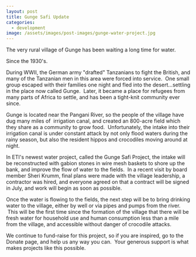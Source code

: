 ```yaml
---
layout: post
title: Gunge Safi Update
categories:
  - development
image: /assets/images/post-images/gunge-water-project.jpg
---
```


The very rural village of Gunge has been waiting a long time for water.

Since the 1930's.

During WWII, the German army "drafted" Tanzanians to fight the British, and many of the Tanzanian men in this area were forced into service.  One small group escaped with their families one night and fled into the desert…settling in the place now called Gunge.  Later, it became a place for refugees from many parts of Africa to settle, and has been a tight-knit community ever since.

Gunge is located near the Pangani River, so the people of the village have dug many miles of  irrigation canal, and created an 800-acre field which they share as a community to grow food.  Unfortunately, the intake into their irrigation canal is under constant attack by not only flood waters during the rainy season, but also the resident hippos and crocodiles moving around at night.

In ETI's newest water project, called the Gunge Safi Project, the intake will be reconstructed with gabion stones in wire mesh baskets to shore up the bank, and improve the flow of water to the fields.  In a recent visit by board member Sheri Krumm, final plans were made with the village leadership, a contractor was hired, and everyone agreed on that a contract will be signed in July, and work will begin as soon as possible.

Once the water is flowing to the fields, the next step will be to bring drinking water to the village, either by well or via pipes and pumps from the river.  This will be the first time since the formation of the village that there will be fresh water for household use and human consumption less than a mile from the village, and accessible without danger of crocodile attacks.

We continue to fund-raise for this project, so if you are inspired, go to the Donate page, and help us any way you can.  Your generous support is what makes projects like this possible.